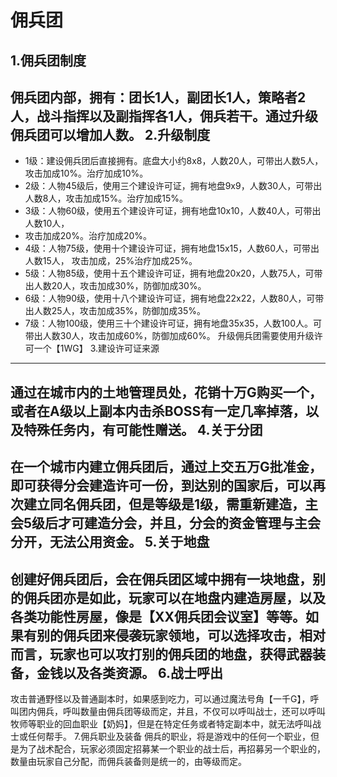 佣兵团
=======
1.佣兵团制度
--------
佣兵团内部，拥有：团长1人，副团长1人，策略者2人，战斗指挥以及副指挥各1人，佣兵若干。通过升级佣兵团可以增加人数。
2.升级制度
---------
* 1级：建设佣兵团后直接拥有。底盘大小约8x8，人数20人，可带出人数5人，攻击加成10%。治疗加成10%。
* 2级：人物45级后，使用三个建设许可证，拥有地盘9x9，人数30人，可带出人数8人，攻击加成15%。治疗加成15%。
* 3级：人物60级，使用五个建设许可证，拥有地盘10x10，人数40人，可带出人数10人，
* 攻击加成20%。治疗加成20%。
* 4级：人物75级，使用十个建设许可证，拥有地盘15x15，人数60人，可带出人数15人，
攻击加成，25%治疗加成25%。
* 5级：人物85级，使用十五个建设许可证，拥有地盘20x20，人数75人，可带出人数20人，攻击加成30%，防御加成30%。
* 6级：人物90级，使用十八个建设许可证，拥有地盘22x22，人数80人，可带出人数25人，攻击加成35%，防御加成35%。
* 7级：人物100级，使用三十个建设许可证，拥有地盘35x35，人数100人。可带出人数30人，攻击加成60%，防御加成60%。
升级佣兵团需要使用升级许可一个【1WG】
3.建设许可证来源
-----------
通过在城市内的土地管理员处，花销十万G购买一个，或者在A级以上副本内击杀BOSS有一定几率掉落，以及特殊任务内，有可能性赠送。
4.关于分团
--------------
在一个城市内建立佣兵团后，通过上交五万G批准金，即可获得分会建造许可一份，到达别的国家后，可以再次建立同名佣兵团，但是等级是1级，需重新建造，主会5级后才可建造分会，并且，分会的资金管理与主会分开，无法公用资金。
5.关于地盘
---------------
创建好佣兵团后，会在佣兵团区域中拥有一块地盘，别的佣兵团亦是如此，玩家可以在地盘内建造房屋，以及各类功能性房屋，像是【XX佣兵团会议室】等等。如果有别的佣兵团来侵袭玩家领地，可以选择攻击，相对而言，玩家也可以攻打别的佣兵团的地盘，获得武器装备，金钱以及各类资源。
6.战士呼出
-------------
攻击普通野怪以及普通副本时，如果感到吃力，可以通过魔法号角【一千G】，呼叫团内佣兵，呼叫数量由佣兵团等级而定，并且，不仅可以呼叫战士，还可以呼叫牧师等职业的回血职业【奶妈】，但是在特定任务或者特定副本中，就无法呼叫战士或任何帮手。
7.佣兵职业及装备
佣兵的职业，将是游戏中的任何一个职业，但是为了战术配合，玩家必须固定招募某一个职业的战士后，再招募另一个职业的，数量由玩家自己分配，而佣兵装备则是统一的，由等级而定。
